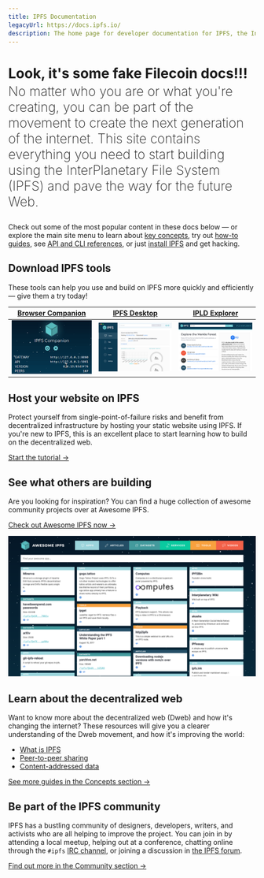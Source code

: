```yaml
---
title: IPFS Documentation
legacyUrl: https://docs.ipfs.io/
description: The home page for developer documentation for IPFS, the InterPlanetary File System.
---
```


# Look, it's some fake Filecoin docs!!!

<p style="font-size:1.65rem; font-weight: 200; line-height: 2rem; margin-top: -15px;">No matter who you are or what you're creating, you can be part of the movement to create the next generation of the internet. This site contains everything you need to start building using the InterPlanetary File System (IPFS) and pave the way for the future Web.</p>

<p>Check out some of the most popular content in these docs below — or explore the main site menu to learn about <a href="/concepts/">key concepts</a>, try out <a href="/how-to/">how-to guides</a>, see <a href="/reference/">API and CLI references</a>, or just <a href="/install/">install IPFS</a> and get hacking.</p>

## Download IPFS tools

These tools can help you use and build on IPFS more quickly and efficiently — give them a try today!

| [Browser Companion](https://github.com/ipfs-shipyard/ipfs-companion)   | [IPFS Desktop](https://github.com/ipfs-shipyard/ipfs-desktop)| [IPLD Explorer](https://explore.ipld.io/) |
| --- | --- | --- |
| ![The IFPS browser companion in Firefox.](./images/ipfs-companion.png) | ![The IPFS desktop app running on MacOS with the status tab open.](./images/ipfs-desktop.png) | ![The IPLD Explorer homepage.](./images/ipld-explorer.png) |

## Host your website on IPFS

Protect yourself from single-point-of-failure risks and benefit from decentralized infrastructure by hosting your static website using IPFS. If you're new to IPFS, this is an excellent place to start learning how to build on the decentralized web.

[Start the tutorial →](/how-to/host-single-page-site/)

## See what others are building

Are you looking for inspiration? You can find a huge collection of awesome community projects over at Awesome IPFS.

[Check out Awesome IPFS now →](https://awesome.ipfs.io/)

![The Awesome IPFS homepage.](./images/awesome-ipfs.png)

## Learn about the decentralized web

Want to know more about the decentralized web (Dweb) and how it's changing the internet? These resources will give you a clearer understanding of the Dweb movement, and how it's improving the world:

- [What is IPFS](/concepts/what-is-ipfs/)
- [Peer-to-peer sharing](/concepts/dht/)
- [Content-addressed data](/concepts/content-addressing/)

[See more guides in the Concepts section →](/concepts/)

## Be part of the IPFS community

IPFS has a bustling community of designers, developers, writers, and activists who are all helping to improve the project. You can join in by attending a local meetup, helping out at a conference, chatting online through the `#ipfs` [IRC channel](/community/irc), or joining a discussion in [the IPFS forum](https://discuss.ipfs.io/).

[Find out more in the Community section →](/community/)
